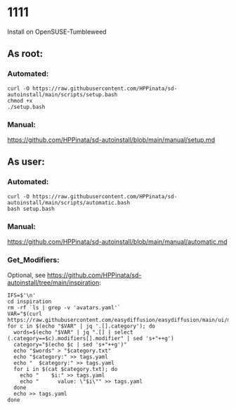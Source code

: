 # 1111
Install on OpenSUSE-Tumbleweed

## As root:
### Automated:
```
curl -O https://raw.githubusercontent.com/HPPinata/sd-autoinstall/main/scripts/setup.bash
chmod +x
./setup.bash
```

### Manual:
https://github.com/HPPinata/sd-autoinstall/blob/main/manual/setup.md

## As user:
### Automated:
```
curl -O https://raw.githubusercontent.com/HPPinata/sd-autoinstall/main/scripts/automatic.bash
bash setup.bash
```

### Manual:
https://github.com/HPPinata/sd-autoinstall/blob/main/manual/automatic.md

### Get_Modifiers:
Optional, see https://github.com/HPPinata/sd-autoinstall/tree/main/inspiration:
```
IFS=$'\n'
cd inspiration
rm -rf `ls | grep -v 'avatars.yaml'`
VAR="$(curl https://raw.githubusercontent.com/easydiffusion/easydiffusion/main/ui/modifiers.json)"
for c in $(echo "$VAR" | jq '.[].category'); do
  words=$(echo "$VAR" | jq ".[] | select (.category==$c).modifiers[].modifier" | sed 's+"++g')
  category="$(echo $c | sed 's+"++g')"
  echo "$words" > "$category.txt"
  echo "$category:" >> tags.yaml
  echo "  $category:" >> tags.yaml
  for i in $(cat $category.txt); do
    echo "    $i:" >> tags.yaml
    echo "      value: \"$i\"" >> tags.yaml
  done
  echo >> tags.yaml
done
```
